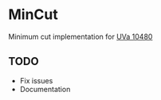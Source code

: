 # MinCut

Minimum cut implementation for [UVa 10480](https://uva.onlinejudge.org/index.php?option=onlinejudge&page=show_problem&problem=1421)


## TODO

- Fix issues
- Documentation
